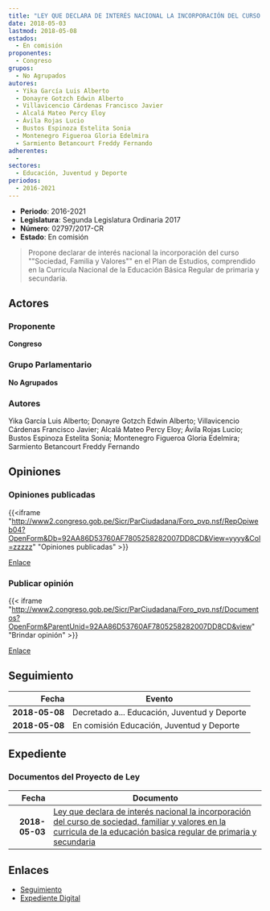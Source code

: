 ```yaml
---
title: "LEY QUE DECLARA DE INTERÉS NACIONAL LA INCORPORACIÓN DEL CURSO DE SOCIEDAD, FAMILIA Y VALORES EN LA CURRICULA DE LA EDUCACIÓN BÁSICA REGULAR DE PRIMARIA Y SECUNDARIA"
date: 2018-05-03
lastmod: 2018-05-08
estados: 
  - En comisión
proponentes: 
  - Congreso
grupos: 
  - No Agrupados
autores: 
  - Yika García Luis Alberto
  - Donayre Gotzch Edwin Alberto
  - Villavicencio Cárdenas Francisco Javier
  - Alcalá Mateo Percy Eloy
  - Ávila Rojas Lucio
  - Bustos Espinoza Estelita Sonia
  - Montenegro Figueroa Gloria Edelmira
  - Sarmiento Betancourt Freddy Fernando
adherentes: 
  - 
sectores: 
  - Educación, Juventud y Deporte
periodos: 
  - 2016-2021
---
```


- **Periodo**: 2016-2021
- **Legislatura**: Segunda Legislatura Ordinaria 2017
- **Número**: 02797/2017-CR
- **Estado**: En comisión

> Propone declarar de interés nacional la incorporación del curso ""Sociedad, Familia y Valores"" en el Plan de Estudios, comprendido en la Curricula Nacional de la Educación Básica Regular de primaria y secundaria.


## Actores

### Proponente

**Congreso**

### Grupo Parlamentario

**No Agrupados**

### Autores

Yika García Luis Alberto; Donayre Gotzch Edwin Alberto; Villavicencio Cárdenas Francisco Javier; Alcalá Mateo Percy Eloy; Ávila Rojas Lucio; Bustos Espinoza Estelita Sonia; Montenegro Figueroa Gloria Edelmira; Sarmiento Betancourt Freddy Fernando


## Opiniones

### Opiniones publicadas

{{<iframe "http://www2.congreso.gob.pe/Sicr/ParCiudadana/Foro_pvp.nsf/RepOpiweb04?OpenForm&Db=92AA86D53760AF7805258282007DD8CD&View=yyyy&Col=zzzzz" "Opiniones publicadas" >}}

[Enlace](http://www2.congreso.gob.pe/Sicr/ParCiudadana/Foro_pvp.nsf/RepOpiweb04?OpenForm&Db=92AA86D53760AF7805258282007DD8CD&View=yyyy&Col=zzzzz)
### Publicar opinión

{{< iframe "http://www2.congreso.gob.pe/Sicr/ParCiudadana/Foro_pvp.nsf/Documentos?OpenForm&ParentUnid=92AA86D53760AF7805258282007DD8CD&view" "Brindar opinión" >}}

[Enlace](http://www2.congreso.gob.pe/Sicr/ParCiudadana/Foro_pvp.nsf/Documentos?OpenForm&ParentUnid=92AA86D53760AF7805258282007DD8CD&view)

## Seguimiento

| Fecha | Evento |
|------:|--------|
| **2018-05-08** | Decretado a... Educación, Juventud y Deporte|
| **2018-05-08** | En comisión Educación, Juventud y Deporte|


## Expediente


### Documentos del Proyecto de Ley

| Fecha | Documento |
|------:|--------|
| **2018-05-03** | [Ley que declara de interés nacional la incorporación del curso de sociedad, familiar y valores en la curricula de la educación basica regular de primaria y secundaria](http://www.leyes.congreso.gob.pe/Documentos/2016_2021/Proyectos_de_Ley_y_de_Resoluciones_Legislativas/PL0279720180503..pdf) |

## Enlaces 

- [Seguimiento](http://www2.congreso.gob.pe/Sicr/TraDocEstProc/CLProLey2016.nsf/f7fff46988ca05b1052578e100829cc7/07077daca9b2dc0f05258282007c30f4?OpenDocument)
- [Expediente Digital](http://www2.congreso.gob.pe/Sicr/TraDocEstProc/CLProLey2016.nsf/f7fff46988ca05b1052578e100829cc7/07077daca9b2dc0f05258282007c30f4?OpenDocument&Click=05257FB7005EB655.eb71d0cf91d8294e05256cdf006b5706/$Body/0.1C6C)
